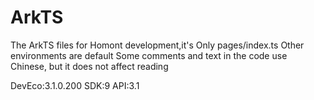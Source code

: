 # ArkTS

The ArkTS files for Homont development,it's Only pages/index.ts
Other environments are default
Some comments and text in the code use Chinese, but it does not affect reading

DevEco:3.1.0.200
SDK:9
API:3.1



